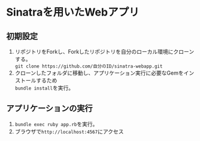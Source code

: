 # Sinatraを用いたWebアプリ

## 初期設定
1. リポジトリをForkし、Forkしたリポジトリを自分のローカル環境にクローンする。<br>`git clone https://github.com/自分のID/sinatra-webapp.git`
1. クローンしたフォルダに移動し、アプリケーション実行に必要なGemをインストールするため<br>`bundle install`を実行。

## アプリケーションの実行
1. `bundle exec ruby app.rb`を実行。
1. ブラウザで`http://localhost:4567`にアクセス
